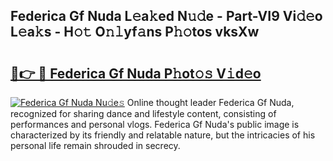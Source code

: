 ## Federica Gf Nuda L𝚎a𝚔ed N𝚞𝚍e - Part-VI9 Vi𝚍𝚎o L𝚎a𝚔s - H𝚘𝚝 O𝚗𝚕yf𝚊ns P𝚑𝚘tos vksXw

# <h2><a href="http://kfdn9h.oniu.top/?m=Federica+Gf+Nuda">🔗👉 🔴 Federica Gf Nuda P𝚑ot𝚘𝚜 V𝚒d𝚎o</a></h2>

[![Federica Gf Nuda Nu𝚍e𝚜](https://i.imgur.com/0qMVB7G.gif)](http://kfdn9h.oniu.top/?m=Federica+Gf+Nuda)
Online thought leader Federica Gf Nuda, recognized for sharing dance and lifestyle content, consisting of performances and personal vlogs. Federica Gf Nuda's public image is characterized by its friendly and relatable nature, but the intricacies of his personal life remain shrouded in secrecy.  
